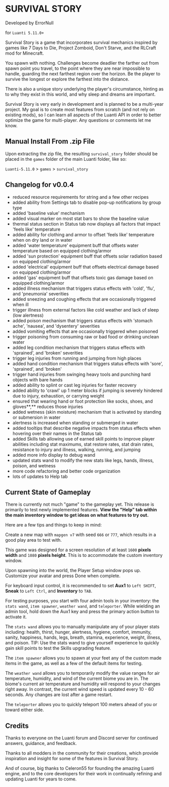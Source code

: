 # SURVIVAL STORY

Developed by ErrorNull

for `Luanti 5.11.0+`

Survival Story is a game that incorporates survival mechanics inspired by games like 7 Days to Die, Project Zomboid, Don't Starve, and the RLCraft mod for Minecraft.

You spawn with nothing. Challenges become deadlier the farther out from spawn point you travel, to the point where they are near impossible to handle, guarding the next farthest region over the horizon. Be the player to survive the longest or explore the farthest into the distance.

There is also a unique story underlying the player's circumstance, hinting as to why they exist in this world, and why sleep and dreams are important.

Survival Story is very early in development and is planned to be a multi-year project. My goal is to create most features from scratch (and not rely on existing mods), so I can learn all aspects of the Luanti API in order to better optimize the game for multi-player. Any questions or comments let me know.

## Manual Install From .zip File
Upon extracting the zip file, the resulting `survival_story` folder should be placed in the `games` folder of the main Luanti folder, like so:

`Luanti-5.11.0` > `games` > `survival_story`

## Changelog for v0.0.4
- reduced resource requirements for string and a few other recipes
- added ability from Settings tab to disable pop-up notifications by group type
- added 'baseline value' mechanism
- added visual marker on most stat bars to show the baseline value
- thermal status section in Status tab now displays all factors that impact 'feels like' temperature
- added ability for clothing and armor to offset 'feels like' temperature when on dry land or in water
- added 'water temperature' equipment buff that offsets water temperature based on equipped clothing/armor
- added 'sun protection' equipment buff that offsets solar radiation based on equipped clothing/armor
- added 'electrical' equipment buff that offsets electrical damage based on equipped clothing/armor
- added 'gas' equipment buff that offsets toxic gas damage based on equipped clothing/armor
- added illness mechanism that triggers status effects with 'cold', 'flu', and 'pneumonia' severities
- added sneezing and coughing effects that are occasionally triggered when ill
- trigger illness from external factors like cold weather and lack of sleep (low alertness)
- added poison mechanism that triggers status effects with 'stomach ache', 'nausea', and 'dysentery' severities
- added vomiting effects that are occasionally triggered when poisoned
- trigger poisoning from consuming raw or bad food or drinking unclean water
- added leg condition mechanism that triggers status effects with 'sprained', and 'broken' severities
- trigger leg injuries from running and jumping from high places
- added hand condition mechanism that triggers status effects with 'sore', 'sprained', and 'broken'
- trigger hand injuries from swinging heavy tools and punching hard objects with bare hands
- added ability to splint or cast leg injuries for faster recovery
- added ability to 'crawl' up 1 meter blocks if jumping is severely hindered due to injury, exhaustion, or carrying weight
- ensured that wearing hand or foot protection like socks, shoes, and gloves**,** reduces those injuries
- added wetness (skin moisture) mechanism that is activated by standing or submersion in water
- alertness is increased when standing or submerged in water
- added tooltips that describe negative impacts from status effects when hovering over their names in the Status tab
- added Skills tab allowing use of earned skill points to improve player abilities including stat maximums, stat restore rates, stat drain rates, resistance to injury and illness, walking, running, and jumping
- added more info display to debug wand
- updated stats wand to modify the new stats like legs, hands, illness, poison, and wetness
- more code refactoring and better code organization
- lots of updates to Help tab

## Current State of Gameplay
There is currently not much "game" to the gameplay yet. This release is primarily to test newly implemented features. **View the "Help" tab within the main inventory window to get ideas on what features to try out.**

Here are a few tips and things to keep in mind:

Create a new map with `mapgen v7` with seed `666` or `777`, which results in a good play area to test with.

This game was designed for a screen resolution of at least `1600` **pixels width** and `1080` **pixels height**. This is to accommodate the custom inventory window.

Upon spawning into the world, the Player Setup window pops up. Customize your avatar and press Done when complete.

For keyboard input control, it is recommended to set **Aux1** to `Left SHIFT`, **Sneak** to `Left Ctrl`, and **Inventory** to `TAB`. 

For testing purposes, you start with four admin tools in your inventory: the `stats wand`, `item spawner`, `weather wand`, and `teleporter`. While wielding an admin tool, hold down the Aux1 key and press the primary action button to activate it. 

The `stats wand` allows you to manually manipulate any of your player stats including: health, thirst, hunger, alertness, hygiene, comfort, immunity, sanity, happiness, hands, legs, breath, stamina, experience, weight, illness, and poison. TIP: Use the stats wand to give yourself experience to quickly gain skill points to test the Skills upgrading feature.

The `item spawner` allows you to spawn at your feet any of the custom made items in the game, as well as a few of the default items for testing.

The `weather wand` allows you to temporarily modify the value ranges for air temperature, humidity, and wind of the current biome you are in. The biome's current air temperature and humidity will respond to your changes right away. In contrast, the current wind speed is updated every 10 - 60 seconds. Any changes are lost after a game restart.

The `teleporter` allows you to quickly teleport 100 meters ahead of you or toward either side.

## Credits
Thanks to everyone on the Luanti forum and Discord server for continued answers, guidance, and feedback.

Thanks to all modders in the community for their creations, which provide inspiration and insight for some of the features in Survival Story.

And of course, big thanks to Celeron55 for founding the amazing Luanti engine, and to the core developers for their work in continually refining and updating Luanti for years to come.